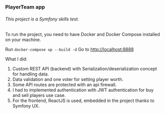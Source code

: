 ### PlayerTeam app

###### This project is a Symfony skills test.

To run the project, you need to have Docker and Docker Compose installed on your machine.

Run `docker-compose up --build -d`
Go to [http://localhost:8888](http://localhost:8888)

What I did:

1. Custom REST API (backend) with Serialization/deserialization concept for handling data.
2. Data validation and one voter for setting player worth.
3. Some API routes are protected with an api firewall.
4. I had to implemented authentication with JWT authentication for buy and sell players use case.
5. For the frontend, ReactJS is used, embedded in the project thanks to Symfony UX.
